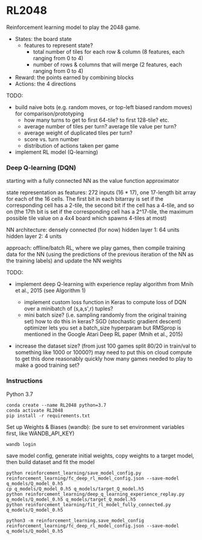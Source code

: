 # RL2048

Reinforcement learning model to play the 2048 game.

- States: the board state
  - features to represent state?
    - total number of tiles for each row & column (8 features, each ranging from 0 to 4)
    - number of rows & columns that will merge (2 features, each ranging from 0 to 4)
- Reward: the points earned by combining blocks
- Actions: the 4 directions

TODO:
- build naive bots (e.g. random moves, or top-left biased random moves) for comparison/prototyping
  - how many turns to get to first 64-tile? to first 128-tile? etc.
  - average number of tiles per turn? average tile value per turn?
  - average weight of duplicated tiles per turn?
  - score vs. turn number
  - distribution of actions taken per game
- implement RL model (Q-learning)


### Deep Q-learning (DQN)
starting with a fully connected NN as the value function approximator

state representation as features:
272 inputs (16 * 17), one 17-length bit array for each
of the 16 cells. The first bit in each bitarray is set if the corresponding cell has a 2-tile,
the second bit if the cell has a 4-tile, and so on (the 17th bit is set if the corresponding cell
has a 2^17-tile, the maximum possible tile value on a 4x4 board which spawns 4-tiles at most)

NN architecture: densely connected (for now)
hidden layer 1: 64 units
hidden layer 2: 4 units

approach:
offline/batch RL, where we play games, then compile training data for the NN
(using the predictions of the previous iteration of the NN as the training labels)
and update the NN weights

TODO:
- implement deep Q-learning with experience replay algorithm from Mnih et al., 2015 (see Algorithm 1)
  - implement custom loss function in Keras to compute loss of DQN over a minibatch of (s,a,s',r) tuples?
  - mini batch size? (i.e. sampling randomly from the original training set)
how to do this in keras?
SGD (stochastic gradient descent) optimizer lets you set a batch_size hyperparam
but RMSprop is mentioned in the Google Atari Deep RL paper (Mnih et al., 2015)

- increase the dataset size? (from just 100 games split 80/20 in train/val to something like 1000 or 10000?)
may need to put this on cloud compute to get this done reasonably quickly
how many games needed to play to make a good training set?



### Instructions

Python 3.7
```
conda create --name RL2048 python=3.7
conda activate RL2048
pip install -r requirements.txt
```

Set up Weights & Biases (wandb): (be sure to set environment variables first, like WANDB_API_KEY)
```
wandb login
```

save model config, generate initial weights, copy weights to a target model,
then build dataset and fit the model
```
python reinforcement_learning/save_model_config.py reinforcement_learning/fc_deep_rl_model_config.json --save-model q_models/Q_model_0.h5
cp q_models/Q_model_0.h5 q_models/target_Q_model.h5
python reinforcement_learning/deep_q_learning_experience_replay.py q_models/Q_model_0.h5 q_models/target_Q_model.h5
python reinforcement_learning/fit_rl_model_fully_connected.py q_models/Q_model_0.h5
```


```
python3 -m reinforcement_learning.save_model_config reinforcement_learning/fc_deep_rl_model_config.json --save-model q_models/Q_model_0.h5
```